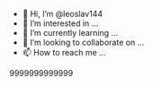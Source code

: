 - 👋 Hi, I’m @leoslav144
- 👀 I’m interested in ...
- 🌱 I’m currently learning ...
- 💞️ I’m looking to collaborate on ...
- 📫 How to reach me ...

<!---
leoslav144/leoslav144 is a ✨ special ✨ repository because its `README.md` (this file) appears on your GitHub profile.
You can click the Preview link to take a look at your changes.
--->
<span class="rbx-text-navbar-right text-header" id="nav-robux-amount">9999999999999
</span>
